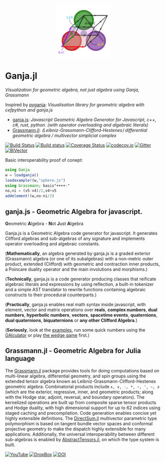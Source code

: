 <p align="center">
  <img src="./docs/src/assets/logo.png" alt="Grassmann.jl"/>
</p>

# Ganja.jl

*Visualization for geometric algebra, not just algebra using Ganja, Grassmann*

Inspired by [pyganja](https://github.com/pygae/pyganja): *Visualisation library for geometric algebra with cefpython and ganja.js*

 * [ganja.js](https://github.com/enkimute/ganja.js): *Javascript Geometric Algebra Generator for Javascript, c++, c#, rust, python. (with operator overloading and algebraic literals)*
 * [Grassmann.jl](https://github.com/chakravala/Grassmann.jl): *⟨Leibniz-Grassmann-Clifford-Hestenes⟩ differential geometric algebra / multivector simplicial complex*

[![Build Status](https://travis-ci.org/chakravala/Ganja.jl.svg?branch=master)](https://travis-ci.org/chakravala/Ganja.jl)
[![Build status](https://ci.appveyor.com/api/projects/status/c36u0rgtm2rjcquk?svg=true)](https://ci.appveyor.com/project/chakravala/ganja-jl)
[![Coverage Status](https://coveralls.io/repos/chakravala/Ganja.jl/badge.svg?branch=master&service=github)](https://coveralls.io/github/chakravala/Ganja.jl?branch=master)
[![codecov.io](http://codecov.io/github/chakravala/Ganja.jl/coverage.svg?branch=master)](http://codecov.io/github/chakravala/Ganja.jl?branch=master)
[![Gitter](https://badges.gitter.im/Grassmann-jl/community.svg)](https://gitter.im/Grassmann-jl/community?utm_source=badge&utm_medium=badge&utm_campaign=pr-badge)
[![BiVector](https://img.shields.io/badge/bivector.net-Discourse-blueviolet)](https://bivector.net)

Basic interoperability proof of conept:
```Julia
using Ganja
w = loadganja()
loadexample!(w,"sphere.js")
using Grassmann; basis"++++-"
no,ni = (v5-v4)/2,v4+v5
addelement!(w,no-ni/2)
```

## ganja.js - Geometric Algebra for javascript.

**G**eometric **A**lgebra - **N**ot **J**ust **A**lgebra

Ganja.js is a Geometric Algebra code generator for javascript. It generates
Clifford algebras and sub-algebras of any signature and implements operator 
overloading and algebraic constants.  

(**Mathematically**, an algebra generated by ganja.js is a graded exterior (Grassmann) algebra 
(or one of its subalgebras) with a non-metric outer product, extended (Clifford) with geometric and contraction inner products, a Poincare duality operator and the main
involutions and morphisms.)

(**Technically**, ganja.js is a code generator producing classes that reificate algebraic literals 
and expressions by using reflection, a built-in tokenizer and a simple AST translator to 
rewrite functions containing algebraic constructs to their procedural counterparts.)

(**Practically**, ganja.js enables real math syntax inside javascript, with element, vector and matrix
operations over **reals**, **complex numbers**, **dual numbers**, **hyperbolic numbers**, **vectors**, **spacetime events**, **quaternions**, **dual quaternions**, **biquaternions** or **any other Clifford Algebra**.)

(**Seriously**, look at the [examples](https://enkimute.github.io/ganja.js/examples/coffeeshop.html), 
run some quick numbers using the [GAlculator](https://enkimute.github.io/ganja.js/examples/galculator.html)
or play [the wedge game](https://enkimute.github.io/ganja.js/examples/example_game_wedge.html) first.)

## Grassmann.jl - Geometric Algebra for Julia language

The [Grassmann.jl](https://github.com/chakravala/Grassmann.jl) package provides tools for doing computations based on multi-linear algebra, differential geometry, and spin groups using the extended tensor algebra known as Leibniz-Grassmann-Clifford-Hestenes geometric algebra.
Combinatorial products include `∧, ∨, ⋅, *, ⋆, ', ~, ∂` (which are the exterior, regressive, inner, and geometric products; along with the Hodge star, adjoint, reversal, and boundary operators).
The kernelized operations are built up from composite sparse tensor products and Hodge duality, with high dimensional support for up to 62 indices using staged caching and precompilation. Code generation enables concise yet highly extensible definitions.
The [DirectSum.jl](https://github.com/chakravala/DirectSum.jl) multivector parametric type polymorphism is based on tangent bundle vector spaces and conformal projective geometry to make the dispatch highly extensible for many applications.
Additionally, the universal interoperability between different sub-algebras is enabled by [AbstractTensors.jl](https://github.com/chakravala/AbstractTensors.jl), on which the type system is built.

[![YouTube](https://img.shields.io/badge/JuliaCon%202019-YouTube-red)](https://www.youtube.com/watch?v=eQjDN0JQ6-s)
[![DropBox](https://img.shields.io/badge/download_PDF-DropBox-blue.svg)](https://www.dropbox.com/sh/tphh6anw0qwija4/AAACiaXig5djrLVAKLPFmGV-a/Geometric-Algebra?preview=grassmann-juliacon-2019.pdf)
[![DOI](https://zenodo.org/badge/101519786.svg)](https://zenodo.org/badge/latestdoi/101519786)
